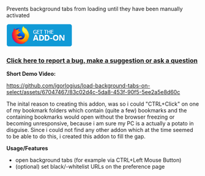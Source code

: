 Prevents background tabs from loading until they have been manually activated

[![](https://raw.githubusercontent.com/igorlogius/igorlogius/main/geFxAddon.png)](https://addons.mozilla.org/firefox/addon/load-background-tabs-on-select/)

### [Click here to report a bug, make a suggestion or ask a question](https://github.com/igorlogius/igorlogius/issues/new/choose)

<b>Short Demo Video:</b>

https://github.com/igorlogius/load-background-tabs-on-select/assets/67047467/83c02d4c-5da8-453f-90f5-5ee2a5e8d60c

The inital reason to creating this addon, was so i could "CTRL+Click" on one of
my bookmark folders which contain (quite a few) bookmarks and the containing
bookmarks would open without the browser freezing or becoming unresponsive,
because i am sure my PC is a actually a potato in disguise. Since i could not
find any other addon which at the time seemed to be able to do this, i created
this addon to fill the gap.

<b>Usage/Features</b>
<ul>
  <li>open background tabs (for example via CTRL+Left Mouse Button)</li>
  <li>(optional) set black/-whitelist URLs on the preference page</li>
</ul>
